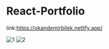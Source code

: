 # React-Portfolio
link:https://okandemirbilek.netlify.app/

![1](https://github.com/okademirbilek/React-Portfolio/assets/48480726/7c3f0f1a-2e49-4bbd-8272-06be8041d5a0)
![2](https://github.com/okademirbilek/React-Portfolio/assets/48480726/21577c37-d8e2-42f5-8bf7-ccf309848c51)
